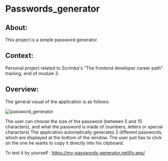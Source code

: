 # Passwords_generator

## About:
This project is a simple password generator.

## Context:
Personal project related to Scrimba's "The frontend developer career path" training, end of module 3.

## Overview:
The general visual of the application is as follows:

![password_generator](https://user-images.githubusercontent.com/104907909/195798263-0e6849ed-f596-4d07-b62f-d5decb9512e5.PNG)

The user can choose the size of the password (between 5 and 15 characters), and what the password is made of (numbers, letters or special characters)
The application automatically generates 2 different passwords, which are displayed at the bottom of the window. The user just has to click on the one he wants to copy it directly into his clipboard.

To test it by yourself : https://my-passwords-generator.netlify.app/
